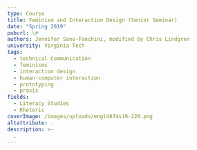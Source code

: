 ```yaml
---
type: Course
title: Feminism and Interaction Design (Senior Seminar)
date: "Spring 2019"
puburl: \#
authors: Jennifer Sano-Fanchini, modified by Chris Lindgren
university: Virginia Tech
tags:
  - technical Communication
  - feminisms
  - interaction design
  - human-computer interaction
  - prototyping
  - praxis
fields:
  - Literacy Studies
  - Rhetoric
coverImage: /images/uploads/engl4874s19-220.png
altattribute: .
description: >-
  .
---
```

